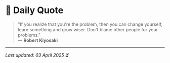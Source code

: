 # 📜 Daily Quote

> "If you realize that you're the problem, then you can change yourself, learn something and grow wiser. Don't blame other people for your problems."  
> — **Robert Kiyosaki**

---

_Last updated: 03 April 2025 ⏳_
